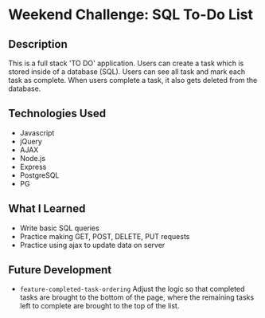 
# Weekend Challenge: SQL To-Do List

## Description

This is a full stack 'TO DO' application. Users can create a task which is stored inside of a database (SQL).  Users can see all task and mark each task as complete.  When users complete a task, it also gets deleted from the database.

## Technologies Used
- Javascript
- jQuery
- AJAX
- Node.js
- Express
- PostgreSQL
- PG

## What I Learned
- Write basic SQL queries
- Practice making GET, POST, DELETE, PUT requests
- Practice using ajax to update data on server

## Future Development

- `feature-completed-task-ordering` 
Adjust the logic so that completed tasks are brought to the bottom of the page, where the remaining tasks left to complete are brought to the top of the list.
